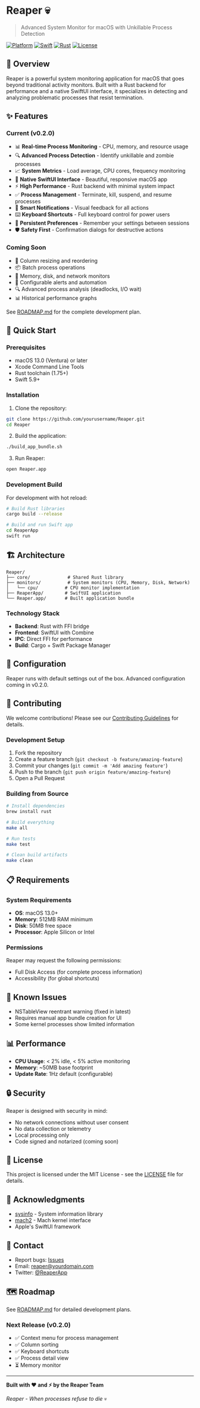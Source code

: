 # Reaper 💀

> Advanced System Monitor for macOS with Unkillable Process Detection

[![Platform](https://img.shields.io/badge/platform-macOS-blue.svg)](https://www.apple.com/macos/)
[![Swift](https://img.shields.io/badge/Swift-5.9-orange.svg)](https://swift.org/)
[![Rust](https://img.shields.io/badge/Rust-1.75-red.svg)](https://www.rust-lang.org/)
[![License](https://img.shields.io/badge/license-MIT-green.svg)](LICENSE)

## 🎯 Overview

Reaper is a powerful system monitoring application for macOS that goes beyond traditional activity monitors. Built with a Rust backend for performance and a native SwiftUI interface, it specializes in detecting and analyzing problematic processes that resist termination.

## ✨ Features

### Current (v0.2.0)
- 📊 **Real-time Process Monitoring** - CPU, memory, and resource usage
- 🔍 **Advanced Process Detection** - Identify unkillable and zombie processes
- 📈 **System Metrics** - Load average, CPU cores, frequency monitoring
- 🎨 **Native SwiftUI Interface** - Beautiful, responsive macOS app
- ⚡ **High Performance** - Rust backend with minimal system impact
- ✅ **Process Management** - Terminate, kill, suspend, and resume processes
- 🔔 **Smart Notifications** - Visual feedback for all actions
- ⌨️ **Keyboard Shortcuts** - Full keyboard control for power users
- 💾 **Persistent Preferences** - Remember your settings between sessions
- 🛡️ **Safety First** - Confirmation dialogs for destructive actions

### Coming Soon
- 🔄 Column resizing and reordering
- 📦 Batch process operations
- 💾 Memory, disk, and network monitors
- 🚨 Configurable alerts and automation
- 🔍 Advanced process analysis (deadlocks, I/O wait)
- 📊 Historical performance graphs

See [ROADMAP.md](ROADMAP.md) for the complete development plan.

## 🚀 Quick Start

### Prerequisites
- macOS 13.0 (Ventura) or later
- Xcode Command Line Tools
- Rust toolchain (1.75+)
- Swift 5.9+

### Installation

1. Clone the repository:
```bash
git clone https://github.com/yourusername/Reaper.git
cd Reaper
```

2. Build the application:
```bash
./build_app_bundle.sh
```

3. Run Reaper:
```bash
open Reaper.app
```

### Development Build

For development with hot reload:
```bash
# Build Rust libraries
cargo build --release

# Build and run Swift app
cd ReaperApp
swift run
```

## 🏗 Architecture

```
Reaper/
├── core/              # Shared Rust library
├── monitors/          # System monitors (CPU, Memory, Disk, Network)
│   └── cpu/          # CPU monitor implementation
├── ReaperApp/        # SwiftUI application
└── Reaper.app/       # Built application bundle
```

### Technology Stack
- **Backend**: Rust with FFI bridge
- **Frontend**: SwiftUI with Combine
- **IPC**: Direct FFI for performance
- **Build**: Cargo + Swift Package Manager

## 🔧 Configuration

Reaper runs with default settings out of the box. Advanced configuration coming in v0.2.0.

## 🤝 Contributing

We welcome contributions! Please see our [Contributing Guidelines](CONTRIBUTING.md) for details.

### Development Setup

1. Fork the repository
2. Create a feature branch (`git checkout -b feature/amazing-feature`)
3. Commit your changes (`git commit -m 'Add amazing feature'`)
4. Push to the branch (`git push origin feature/amazing-feature`)
5. Open a Pull Request

### Building from Source

```bash
# Install dependencies
brew install rust

# Build everything
make all

# Run tests
make test

# Clean build artifacts
make clean
```

## 📋 Requirements

### System Requirements
- **OS**: macOS 13.0+
- **Memory**: 512MB RAM minimum
- **Disk**: 50MB free space
- **Processor**: Apple Silicon or Intel

### Permissions
Reaper may request the following permissions:
- Full Disk Access (for complete process information)
- Accessibility (for global shortcuts)

## 🐛 Known Issues

- NSTableView reentrant warning (fixed in latest)
- Requires manual app bundle creation for UI
- Some kernel processes show limited information

## 📊 Performance

- **CPU Usage**: < 2% idle, < 5% active monitoring
- **Memory**: ~50MB base footprint
- **Update Rate**: 1Hz default (configurable)

## 🔒 Security

Reaper is designed with security in mind:
- No network connections without user consent
- No data collection or telemetry
- Local processing only
- Code signed and notarized (coming soon)

## 📝 License

This project is licensed under the MIT License - see the [LICENSE](LICENSE) file for details.

## 🙏 Acknowledgments

- [sysinfo](https://github.com/GuillaumeGomez/sysinfo) - System information library
- [mach2](https://github.com/JohnTitor/mach2) - Mach kernel interface
- Apple's SwiftUI framework

## 📧 Contact

- Report bugs: [Issues](https://github.com/yourusername/Reaper/issues)
- Email: reaper@yourdomain.com
- Twitter: [@ReaperApp](https://twitter.com/ReaperApp)

## 🗺 Roadmap

See [ROADMAP.md](ROADMAP.md) for detailed development plans.

### Next Release (v0.2.0)
- ✅ Context menu for process management
- ✅ Column sorting
- ✅ Keyboard shortcuts
- ✅ Process detail view
- ⏳ Memory monitor

---

**Built with ❤️ and ⚡ by the Reaper Team**

*Reaper - When processes refuse to die* 💀